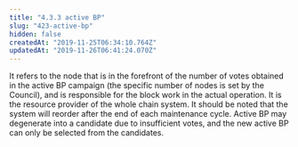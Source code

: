 ```yaml
---
title: "4.3.3 active BP"
slug: "423-active-bp"
hidden: false
createdAt: "2019-11-25T06:34:10.764Z"
updatedAt: "2019-11-26T06:41:24.070Z"
---
```

It refers to the node that is in the forefront of the number of votes obtained in the active BP campaign (the specific number of nodes is set by the Council), and is responsible for the block work in the actual operation. It is the resource provider of the whole chain system.
It should be noted that the system will reorder after the end of each maintenance cycle. Active BP may degenerate into a candidate due to insufficient votes, and the new active BP can only be selected from the candidates.